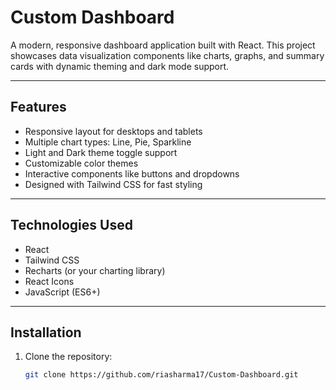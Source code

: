 # Custom Dashboard

A modern, responsive dashboard application built with React. This project showcases data visualization components like charts, graphs, and summary cards with dynamic theming and dark mode support.

---

## Features

- Responsive layout for desktops and tablets
- Multiple chart types: Line, Pie, Sparkline
- Light and Dark theme toggle support
- Customizable color themes
- Interactive components like buttons and dropdowns
- Designed with Tailwind CSS for fast styling

---

## Technologies Used

- React
- Tailwind CSS
- Recharts (or your charting library)
- React Icons
- JavaScript (ES6+)

---

## Installation

1. Clone the repository:

   ```bash
   git clone https://github.com/riasharma17/Custom-Dashboard.git
